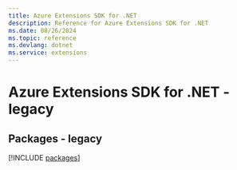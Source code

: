 ```yaml
---
title: Azure Extensions SDK for .NET
description: Reference for Azure Extensions SDK for .NET
ms.date: 08/26/2024
ms.topic: reference
ms.devlang: dotnet
ms.service: extensions
---
```

# Azure Extensions SDK for .NET - legacy
## Packages - legacy
[!INCLUDE [packages](extensions-index.md)]
